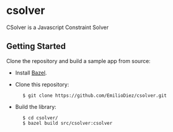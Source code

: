 # csolver
CSolver is a Javascript Constraint Solver

Getting Started
---
Clone the repository and build a sample app from source:

- Install [Bazel](https://bazel.build/versions/master/docs/install.html).

- Clone this repository:

```shell
      $ git clone https://github.com/EmilioDiez/csolver.git
```

- Build the library:

```shell
      $ cd csolver/
      $ bazel build src/csolver:csolver
```
